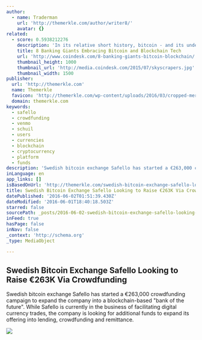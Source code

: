 ```yaml
---
author:
  - name: Traderman
    url: 'http://themerkle.com/author/writer8/'
    avatar: {}
related:
  - score: 0.5938212276
    description: 'In its relative short history, bitcoin - and its underlying technology the blockchain - have captivated thinkers around the world, but not everyone was quick to see the potential. Due in part to its initial billing as a threat to the traditional financial ecosystem, these institutions have perhaps understandably responded with sharp critiques and deep skepticism for the technology.'
    title: 8 Banking Giants Embracing Bitcoin and Blockchain Tech
    url: 'http://www.coindesk.com/8-banking-giants-bitcoin-blockchain/'
    thumbnail_height: 1000
    thumbnail_url: 'http://media.coindesk.com/2015/07/skyscrapers.jpg'
    thumbnail_width: 1500
publisher:
  url: 'http://themerkle.com'
  name: Themerkle
  favicon: 'http://themerkle.com/wp-content/uploads/2016/03/cropped-merkle-white-1-192x192.png'
  domain: themerkle.com
keywords:
  - safello
  - crowdfunding
  - venmo
  - schuil
  - users
  - currencies
  - blockchain
  - cryptocurrency
  - platform
  - funds
description: 'Swedish bitcoin exchange Safello has started a €263,000 crowdfunding campaign to expand the company into a blockchain-based "bank of the future". While Safello is currently in the business of facilitating digital currency trades, the company is looking for additional funds to expand its offering into lending, crowdfunding and remittance.'
inLanguage: en
app_links: []
isBasedOnUrl: 'http://themerkle.com/swedish-bitcoin-exchange-safello-looking-to-raise-e263k-via-crowdfunding/'
title: Swedish Bitcoin Exchange Safello Looking to Raise €263K Via Crowdfunding
datePublished: '2016-06-02T01:51:39.430Z'
dateModified: '2016-06-01T18:40:18.503Z'
starred: false
sourcePath: _posts/2016-06-02-swedish-bitcoin-exchange-safello-looking-to-raise-euro263k-via.md
inFeed: true
hasPage: false
inNav: false
_context: 'http://schema.org'
_type: MediaObject

---
```

<article style=""><h1>Swedish Bitcoin Exchange Safello Looking to Raise €263K Via Crowdfunding</h1><p>Swedish bitcoin exchange Safello has started a €263,000 crowdfunding campaign to expand the company into a blockchain-based "bank of the future". While Safello is currently in the business of facilitating digital currency trades, the company is looking for additional funds to expand its offering into lending, crowdfunding and remittance.</p><img src="http://themerkle.com/wp-content/uploads/2016/06/logo-big.png" /></article>